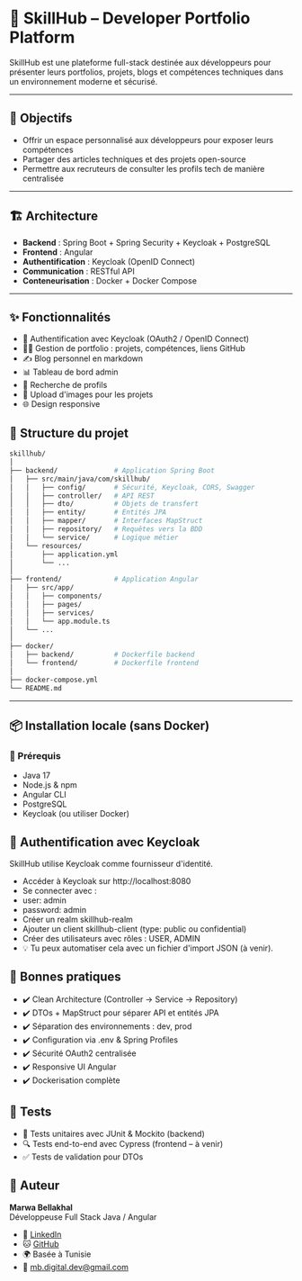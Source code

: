 # 🚀 SkillHub – Developer Portfolio Platform

SkillHub est une plateforme full-stack destinée aux développeurs pour présenter leurs portfolios, projets, blogs et compétences techniques dans un environnement moderne et sécurisé.

---

## 🧠 Objectifs

- Offrir un espace personnalisé aux développeurs pour exposer leurs compétences
- Partager des articles techniques et des projets open-source
- Permettre aux recruteurs de consulter les profils tech de manière centralisée

---

## 🏗️ Architecture

- **Backend** : Spring Boot + Spring Security + Keycloak + PostgreSQL
- **Frontend** : Angular
- **Authentification** : Keycloak (OpenID Connect)
- **Communication** : RESTful API
- **Conteneurisation** : Docker + Docker Compose

---
## ✨ Fonctionnalités

- 🔐 Authentification avec Keycloak (OAuth2 / OpenID Connect)
- 🧑‍💻 Gestion de portfolio : projets, compétences, liens GitHub
- ✍️ Blog personnel en markdown
- 📊 Tableau de bord admin
- 🔎 Recherche de profils
- 📁 Upload d'images pour les projets
- 🌐 Design responsive


 ## 📁 Structure du projet
```bash
skillhub/
│
├── backend/              # Application Spring Boot
│   ├── src/main/java/com/skillhub/
│   │   ├── config/       # Sécurité, Keycloak, CORS, Swagger
│   │   ├── controller/   # API REST
│   │   ├── dto/          # Objets de transfert
│   │   ├── entity/       # Entités JPA
│   │   ├── mapper/       # Interfaces MapStruct
│   │   ├── repository/   # Requêtes vers la BDD
│   │   └── service/      # Logique métier
│   └── resources/
│       ├── application.yml
│       └── ...
│
├── frontend/             # Application Angular
│   ├── src/app/
│   │   ├── components/
│   │   ├── pages/
│   │   ├── services/
│   │   └── app.module.ts
│   └── ...
│
├── docker/
│   ├── backend/          # Dockerfile backend
│   └── frontend/         # Dockerfile frontend
│
├── docker-compose.yml
└── README.md
```
---

## 📦 Installation locale (sans Docker)

### 🧩 Prérequis

- Java 17
- Node.js & npm
- Angular CLI
- PostgreSQL
- Keycloak (ou utiliser Docker)

## 🔐 Authentification avec Keycloak
SkillHub utilise Keycloak comme fournisseur d'identité.
- Accéder à Keycloak sur http://localhost:8080
- Se connecter avec :
- user: admin
- password: admin
- Créer un realm skillhub-realm
- Ajouter un client skillhub-client (type: public ou confidential)
- Créer des utilisateurs avec rôles : USER, ADMIN
- 💡 Tu peux automatiser cela avec un fichier d'import JSON (à venir).


## 📌 Bonnes pratiques
- ✔️ Clean Architecture (Controller → Service → Repository)
- ✔️ DTOs + MapStruct pour séparer API et entités JPA
- ✔️ Séparation des environnements : dev, prod
- ✔️ Configuration via .env & Spring Profiles
- ✔️ Sécurité OAuth2 centralisée
- ✔️ Responsive UI Angular
- ✔️ Dockerisation complète


## 🧪 Tests
- 🔬 Tests unitaires avec JUnit & Mockito (backend)
- 🔍 Tests end-to-end avec Cypress (frontend – à venir)
- ✅ Tests de validation pour DTOs



## 📖 Auteur

**Marwa Bellakhal**  
Développeuse Full Stack Java / Angular

- 💼 [LinkedIn](https://www.linkedin.com/in/marwa-bellakhal-1b8b18105/)
- 🐱 [GitHub](https://github.com/mbcodes-hub)
- 🌍 Basée à Tunisie
- 📧 mb.digital.dev@gmail.com

